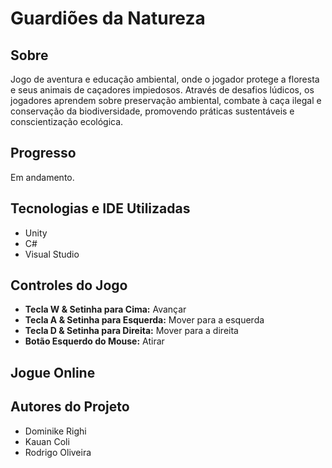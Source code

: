 # Guardiões da Natureza

## Sobre

Jogo de aventura e educação ambiental, onde o jogador protege a floresta e seus animais de caçadores impiedosos. Através de desafios lúdicos, os jogadores aprendem sobre preservação ambiental, combate à caça ilegal e conservação da biodiversidade, promovendo práticas sustentáveis e conscientização ecológica.

## Progresso

Em andamento.

## Tecnologias e IDE Utilizadas

- Unity
- C#
- Visual Studio

## Controles do Jogo

- **Tecla W & Setinha para Cima:** Avançar
- **Tecla A & Setinha para Esquerda:** Mover para a esquerda
- **Tecla D & Setinha para Direita:** Mover para a direita
- **Botão Esquerdo do Mouse:** Atirar


## Jogue Online

## Autores do Projeto

- Dominike Righi
- Kauan Coli
- Rodrigo Oliveira
